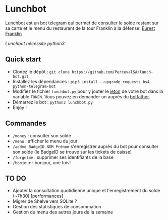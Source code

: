 # Lunchbot

Lunchbot est un bot telegram qui permet de consulter le solde restant sur sa 
carte et le menu du restaurant de la tour Franklin à la défense:
[Eurest Franklin](http://www.tourfranklin.eurest.fr/home.aspx)

*Lunchbot nécessite python3*

## Quick start

* Clonez le dépôt : `git clone https://github.com/PercevalSA/lunch-bot.git`
* Installez les dépendances : `pip3 install --upgrade requests bs4 python-telegram-bot`
* Modifiez le fichier `lunchbot.py` pour y jouter le
[jeton](https://core.telegram.org/bots/api#authorizing-your-bot)
de votre bot dans la variable `TOKEN`. Vous pouvez en demander un auprès du
[botfather](http://telegram.me/botfather).
* Démarrez le bot : `python3 lunchbot.py`
* Enjoy !

## Commandes

* `/money` : consulter son solde
* `/menu` : afficher le menu du jour
* `/addme BadgeID NOM Prénom` s'enregistrer auprès du bot pour consulter
son solde (le BadgeID se trouve sur les tickets de caisse)
* `/forgetme` : supprimer ses identifiants de la base
* `/bonjour` : bonjour, une fois!

## TO DO

* Ajouter la consultation quotidienne unique et l'enregistrement du solde
(~7h30) [performances]
* Migrer de Shelve vers SQLite ?
* Gestion des statistiques de consommation
* Gestion du menu des autres jours de la semaine